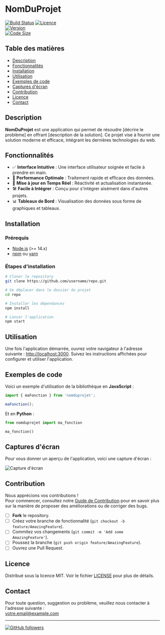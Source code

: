 # NomDuProjet

[![Build Status](https://img.shields.io/badge/build-passing-brightgreen)](https://github.com/username/repo)  [![Licence](https://img.shields.io/badge/licence-MIT-blue)](LICENSE)  
[![Version](https://img.shields.io/badge/version-1.0.0-blue)](https://github.com/username/repo/releases)  
[![Code Size](https://img.shields.io/github/languages/code-size/username/repo)](https://github.com/username/repo)

## Table des matières
- [Description](#description)
- [Fonctionnalités](#fonctionnalités)
- [Installation](#installation)
- [Utilisation](#utilisation)
- [Exemples de code](#exemples-de-code)
- [Captures d'écran](#captures-décran)
- [Contribution](#contribution)
- [Licence](#licence)
- [Contact](#contact)

## Description

**NomDuProjet** est une application qui permet de résoudre [décrire le problème] en offrant [description de la solution]. Ce projet vise à fournir une solution moderne et efficace, intégrant les dernières technologies du web.

## Fonctionnalités

- ✅ **Interface Intuitive** : Une interface utilisateur soignée et facile à prendre en main.
- 🚀 **Performance Optimale** : Traitement rapide et efficace des données.
- 💠 **Mise à jour en Temps Réel** : Réactivité et actualisation instantanée.
- 🛠️ **Facile à Intégrer** : Conçu pour s'intégrer aisément dans d'autres projets.
- 📊 **Tableaux de Bord** : Visualisation des données sous forme de graphiques et tableaux.

## Installation

### Prérequis

- [Node.js](https://nodejs.org/) (>= 14.x)
- [npm](https://www.npmjs.com/) ou [yarn](https://yarnpkg.com/)

### Étapes d'installation

```bash
# Cloner le repository
git clone https://github.com/username/repo.git

# Se déplacer dans le dossier du projet
cd repo

# Installer les dépendances
npm install

# Lancer l'application
npm start
```

## Utilisation

Une fois l'application démarrée, ouvrez votre navigateur à l'adresse suivante : [http://localhost:3000](http://localhost:3000). Suivez les instructions affichées pour configurer et utiliser l'application.

## Exemples de code

Voici un exemple d'utilisation de la bibliothèque en **JavaScript** :

```javascript
import { maFonction } from 'nomduprojet';

maFonction();
```

Et en **Python** :

```python
from nomduprojet import ma_fonction

ma_fonction()
```

## Captures d'écran

Pour vous donner un aperçu de l'application, voici une capture d'écran :

![Capture d'écran](https://via.placeholder.com/800x400.png?text=Screenshot+Placeholder)

## Contribution

Nous apprécions vos contributions !  
Pour commencer, consultez notre [Guide de Contribution](CONTRIBUTING.md) pour en savoir plus sur la manière de proposer des améliorations ou de corriger des bugs.  
- [ ] **Fork** le repository.
- [ ] Créez votre branche de fonctionnalité (`git checkout -b feature/AmazingFeature`).
- [ ] Commitez vos changements (`git commit -m 'Add some AmazingFeature'`).
- [ ] Poussez la branche (`git push origin feature/AmazingFeature`).
- [ ] Ouvrez une Pull Request.

## Licence

Distribué sous la licence MIT. Voir le fichier [LICENSE](LICENSE) pour plus de détails.

## Contact

Pour toute question, suggestion ou problème, veuillez nous contacter à l'adresse suivante :  
[votre.email@example.com](mailto:votre.email@example.com)

---

[![GitHub followers](https://img.shields.io/github/followers/PrimeoCraft?style=social)](https://github.com/PrimeoCraft?tab=followers)
